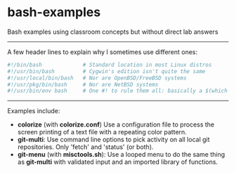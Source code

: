 bash-examples
=============

Bash examples using classroom concepts but without direct lab answers

---

A few header lines to explain why I sometimes use different ones:

```bash
#!/bin/bash             # Standard location in most Linux distros
#!/usr/bin/bash         # Cygwin's edition isn't quite the same
#!/usr/local/bin/bash   # Nor are OpenBSD/FreeBSD systems
#!/usr/pkg/bin/bash     # Nor are NetBSD systems
#!/usr/bin/env bash     # One #! to rule them all: basically a $(which bash)
```
---

Examples include:

+ __colorize__ (with __colorize.conf__) Use a configuration file to process the screen printing of a text file with a repeating color pattern. 
+ __git-multi__: Use command line options to pick activity on all local git repositories. Only 'fetch' and 'status' (or both).
+ __git-menu__ (with __misctools.sh__): Use a looped menu to do the same thing as __git-multi__ with validated input and an imported library of functions.

